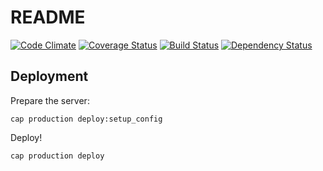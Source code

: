 # README

[![Code Climate](https://codeclimate.com/github/amree/tueetion.png)](https://codeclimate.com/github/amree/tueetion)
[![Coverage Status](https://coveralls.io/repos/amree/tueetion/badge.png)](https://coveralls.io/r/amree/tueetion)
[![Build Status](https://travis-ci.org/amree/tueetion.png)](https://travis-ci.org/amree/tueetion)
[![Dependency Status](https://gemnasium.com/amree/tueetion.svg)](https://gemnasium.com/amree/tueetion)

## Deployment

Prepare the server:

    cap production deploy:setup_config

Deploy!

    cap production deploy
